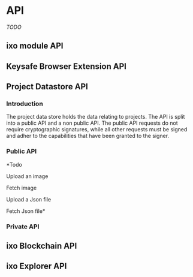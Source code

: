 # API
*TODO*


## ixo module API

## Keysafe Browser Extension API

## Project Datastore API

### Introduction
The project data store holds the data relating to projects.  The API is split into a public API and a non public API. The public API requests do not require cryptographic signatures, while all other requests must be signed and adher to the capabilities that have been granted to the signer.

### Public API
 *Todo

 Upload an image

 Fetch image

 Upload a Json file

 Fetch Json file*

### Private API

## ixo Blockchain API


## ixo Explorer API

